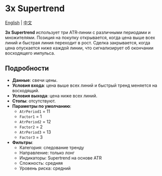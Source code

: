 # 3x Supertrend
[English](README.md) | [中文](README_cn.md)

**3x Supertrend** использует три ATR‑линии с различными периодами и множителями.
Позиция на покупку открывается, когда цена выше всех линий и быстрая линия
переходит в рост. Сделка закрывается, когда цена опускается ниже каждой линии,
что сигнализирует об окончании восходящего импульса.

## Подробности
- **Данные**: свечи цены.
- **Условия входа**: цена выше всех линий и быстрый тренд меняется на восходящий.
- **Условия выхода**: цена ниже всех линий.
- **Стопы**: отсутствуют.
- **Параметры по умолчанию**:
  - `AtrPeriod1` = 11
  - `Factor1` = 1
  - `AtrPeriod2` = 12
  - `Factor2` = 2
  - `AtrPeriod3` = 13
  - `Factor3` = 3
- **Фильтры**:
  - Категория: следование тренду
  - Направление: только лонг
  - Индикаторы: Supertrend на основе ATR
  - Сложность: средняя
  - Уровень риска: средний
